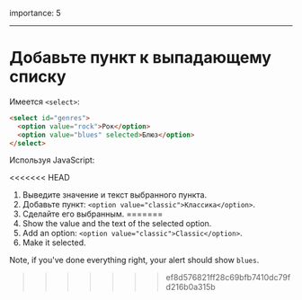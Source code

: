 importance: 5

---

# Добавьте пункт к выпадающему списку

Имеется `<select>`:

```html
<select id="genres">
  <option value="rock">Рок</option>
  <option value="blues" selected>Блюз</option>
</select>
```

Используя JavaScript:

<<<<<<< HEAD
1. Выведите значение и текст выбранного пункта.
2. Добавьте пункт: `<option value="classic">Классика</option>`.
3. Сделайте его выбранным.
=======
1. Show the value and the text of the selected option.
2. Add an option: `<option value="classic">Classic</option>`.
3. Make it selected.

Note, if you've done everything right, your alert should show `blues`.
>>>>>>> ef8d576821ff28c69bfb7410dc79fd216b0a315b
